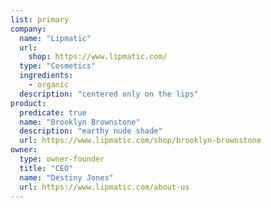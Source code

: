 ```yaml
---
list: primary
company:
  name: "Lipmatic"
  url:
    shop: https://www.lipmatic.com/
  type: "Cosmetics"
  ingredients:
    - organic
  description: "centered only on the lips"
product:
  predicate: true
  name: "Brooklyn Brownstone"
  description: "earthy nude shade"
  url: https://www.lipmatic.com/shop/brooklyn-brownstone
owner:
  type: owner-founder
  title: "CEO"
  name: "Destiny Jones"
  url: https://www.lipmatic.com/about-us
---
```


